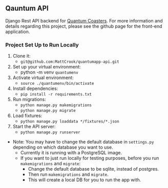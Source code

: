 ## Qauntum API

Django Rest API backend for [Quantum Coasters](https://github.com/MattCrook/quantum-front-end-capstone). For more information and details regarding this project, please see the github page for the front-end application.

### Project Set Up to Run Locally
1. Clone it:
   * `git@github.com:MattCrook/quantumapp-api.git`
2. Set up your virtual environment:
   * python -m venv `quantumenv`
3. Activate virtual environment:
   * `source ./quantumenv/bin/activate`
4. Install dependencies:
   * `pip install -r requirements.txt`
5. Run migrations:
   * `python manage.py makemigrations`
   * `python manage.py migrate`
6. Load fixtures:
   * `python manage.py loaddata */fixtures/*.json`
7. Start the API server:
   * `python manage.py runserver`
* Note: You may have to change the default database in `settings.py` depending on which database you want to use.
  * Currently it is running with a PostgreSQL image.
  * If you want to just run locally for testing purposes, before you run `makemigrations` and `migrate`:
    * Change the default database to be sqlite, instead of postgres.
    * Then run `makemigrations` and `migrate`.
    * This will create a local DB for you to run the app with.
